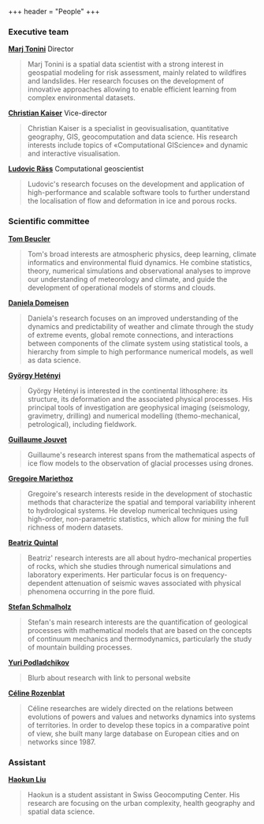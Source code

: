 +++
header = "People"
+++

### Executive team

[**Marj Tonini**](https://wp.unil.ch/geocomputing/home/people/executive-team/marj-tonini/) Director

> Marj Tonini is a spatial data scientist with a strong interest in geospatial modeling for risk assessment, mainly related to wildfires and landslides. Her research focuses on the development of innovative approaches allowing to enable efficient learning from complex environmental datasets.

[**Christian Kaiser**](https://igd.unil.ch/ckaiser/en/presentation/) Vice-director

> Christian Kaiser is a specialist in geovisualisation, quantitative geography, GIS, geocomputation and data science. His research interests include topics of «Computational GIScience» and dynamic and interactive visualisation.

[**Ludovic Räss**](https://github.com/luraess) Computational geoscientist

> Ludovic's research focuses on the development and application of high-performance and scalable software tools to further understand the localisation of flow and deformation in ice and porous rocks.


### Scientific committee

[**Tom Beucler**](https://github.com/tbeucler)

> Tom's broad interests are atmospheric physics, deep learning, climate informatics and environmental fluid dynamics. He combine statistics, theory, numerical simulations and observational analyses to improve our understanding of meteorology and climate, and guide the development of operational models of storms and clouds. 

[**Daniela Domeisen**](https://wp.unil.ch/atmos/people/daniela-domeisen/)

> Daniela's research focuses on an improved understanding of the dynamics and predictability of weather and climate through the study of extreme events, global remote connections, and interactions between components of the climate system using statistical tools, a hierarchy from simple to high performance numerical models, as well as data science.

[**György Hetényi**](https://wp.unil.ch/orog3ny/people/gyorgy-hetenyi/)

> György Hetényi is interested in the continental lithosphere: its structure, its deformation and the associated physical processes. His principal tools of investigation are geophysical imaging (seismology, gravimetry, drilling) and numerical modelling (themo-mechanical, petrological), including fieldwork.

[**Guillaume Jouvet**](https://jouvetg.github.io/)

> Guillaume's research interest spans from the mathematical aspects of ice flow models to the observation of glacial processes using drones.

[**Gregoire Mariethoz**](https://wp.unil.ch/gaia/team/gregoire-mariethoz/)

> Gregoire's research interests reside in the development of stochastic methods that characterize the spatial and temporal variability inherent to hydrological systems. He develop numerical techniques using high-order, non-parametric statistics, which allow for mining the full richness of modern datasets. 

[**Beatriz Quintal**](https://applicationspub.unil.ch/interpub/noauth/php/Un/UnPers.php?PerNum=1139914&LanCode=8&menu=coord)

> Beatriz' research interests are all about hydro-mechanical properties of rocks, which she studies through numerical simulations and laboratory experiments. Her particular focus is on frequency-dependent attenuation of seismic waves associated with physical phenomena occurring in the pore fluid. 

[**Stefan Schmalholz**](https://applicationspub.unil.ch/interpub/noauth/php/Un/UnPers.php?PerNum=1104631&LanCode=8)

> Stefan's main research interests are the quantification of geological processes with mathematical models that are based on the concepts of continuum mechanics and thermodynamics, particularly the study of mountain building processes.

[**Yuri Podladchikov**](https://applicationspub.unil.ch/interpub/noauth/php/Un/UnPers.php?PerNum=1114982&LanCode=8&menu=coord)

> Blurb about research with link to personal website

[**Céline Rozenblat**](https://applicationspub.unil.ch/interpub/noauth/php/Un/UnPers.php?PerNum=1048878&LanCode=8&menu=coord)

> Céline researches are widely directed on the relations between evolutions of powers and values and networks dynamics into systems of territories. In order to develop these topics in a comparative point of view, she built many large database on European cities and on networks since 1987.

### Assistant

[**Haokun Liu**](https://applicationspub.unil.ch/interpub/noauth/php/Un/UnPers.php?PerNum=1265460&LanCode=8)

> Haokun is a student assistant in Swiss Geocomputing Center. His research are focusing on the urban complexity, health geography and spatial data science.